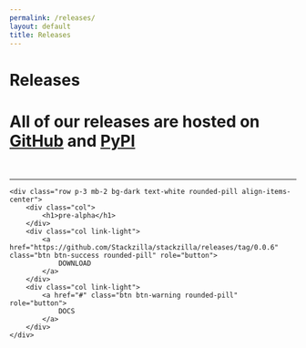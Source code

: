 ```yaml
---
permalink: /releases/
layout: default
title: Releases
---
```


<div class="container text-center">
    <h1 class="display-1">Releases</h1>
    <h1 class="lead">
        All of our releases are hosted on <a href="https://github.com/Stackzilla/stackzilla/releases">GitHub</a> and <a href="https://pypi.org/project/stackzilla/">PyPI</a>
    </h1>
    <br/>
    <hr/>

    <div class="row p-3 mb-2 bg-dark text-white rounded-pill align-items-center">
        <div class="col">
            <h1>pre-alpha</h1>
        </div>
        <div class="col link-light">
            <a href="https://github.com/Stackzilla/stackzilla/releases/tag/0.0.6" class="btn btn-success rounded-pill" role="button">
                DOWNLOAD
            </a>
        </div>
        <div class="col link-light">
            <a href="#" class="btn btn-warning rounded-pill" role="button">
                DOCS
            </a>
        </div>
    </div>
</div>
